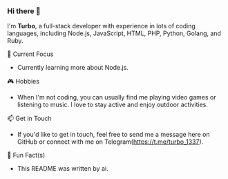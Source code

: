 ### Hi there 👋

I'm **Turbo**, a full-stack developer with experience in lots of coding languages, including Node.js, JavaScript, HTML, PHP, Python, Golang, and Ruby.

🔭 Current Focus
- Currently learning more about Node.js.

🎮 Hobbies
- When I'm not coding, you can usually find me playing video games or listening to music. I love to stay active and enjoy outdoor activities.

📫 Get in Touch
- If you'd like to get in touch, feel free to send me a message here on GitHub or connect with me on Telegram(https://t.me/turbo_1337).

👀 Fun Fact(s)
- This README was written by ai.
